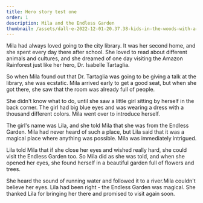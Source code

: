 ```yaml
---
title: Hero story test one
order: 1
description: Mila and the Endless Garden
thumbnail: /assets/dall·e-2022-12-01-20.37.38-kids-in-the-woods-with-a-red-squirrel-a-giant-shiny-mushroom-kids-book-illustration-style..png
---
```

Mila had always loved going to the city library. It was her second home, and she spent every day there after school. She loved to read about different animals and cultures, and she dreamed of one day visiting the Amazon Rainforest just like her hero, Dr. Isabelle Tartaglia.

So when Mila found out that Dr. Tartaglia was going to be giving a talk at the library, she was ecstatic. Mila arrived early to get a good seat, but when she got there, she saw that the room was already full of people. 

She didn't know what to do, until she saw a little girl sitting by herself in the back corner. The girl had big blue eyes and was wearing a dress with a thousand different colors. Mila went over to introduce herself. 

The girl's name was Lila, and she told Mila that she was from the Endless Garden. Mila had never heard of such a place, but Lila said that it was a magical place where anything was possible. Mila was immediately intrigued.

Lila told Mila that if she close her eyes and wished really hard, she could visit the Endless Garden too. So Mila did as she was told, and when she opened her eyes, she found herself in a beautiful garden full of flowers and trees. 

She heard the sound of running water and followed it to a river.Mila couldn't believe her eyes. Lila had been right - the Endless Garden was magical. She thanked Lila for bringing her there and promised to visit again soon.